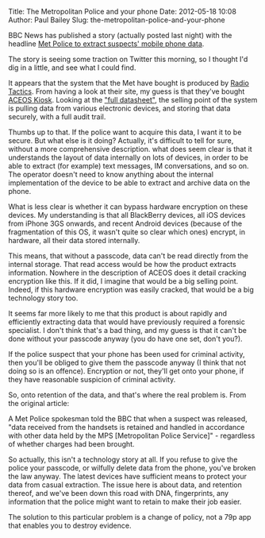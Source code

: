 Title: The Metropolitan Police and your phone
Date: 2012-05-18 10:08
Author: Paul Bailey
Slug: the-metropolitan-police-and-your-phone

BBC News has published a story (actually posted last night) with the
headline [Met Police to extract suspects' mobile phone data][].

The story is seeing some traction on Twitter this morning, so I thought
I'd dig in a little, and see what I could find.

It appears that the system that the Met have bought is produced by
[Radio Tactics][]. From having a look at their site, my guess is that
they've bought [ACEOS Kiosk][]. Looking at the ["full datasheet"][], the
selling point of the system is pulling data from various electronic
devices, and storing that data securely, with a full audit trail.

Thumbs up to that. If the police want to acquire this data, I want it to
be secure. But what else is it doing? Actually, it's difficult to tell
for sure, without a more comprehensive description. what does seem clear
is that it understands the layout of data internally on lots of devices,
in order to be able to extract (for example) text messages, IM
conversations, and so on. The operator doesn't need to know anything
about the internal implementation of the device to be able to extract
and archive data on the phone.

What is less clear is whether it can bypass hardware encryption on these
devices. My understanding is that all BlackBerry devices, all iOS
devices from iPhone 3GS onwards, and recent Android devices (because of
the fragmentation of this OS, it wasn't quite so clear which ones)
encrypt, in hardware, all their data stored internally.

This means, that without a passcode, data can't be read directly from
the internal storage. That read access would be how the product extracts
information. Nowhere in the description of ACEOS does it detail cracking
encryption like this. If it did, I imagine that would be a big selling
point. Indeed, if this hardware encryption was easily cracked, that
would be a big technology story too.

It seems far more likely to me that this product is about rapidly and
efficiently extracting data that would have previously required a
forensic specialist. I don't think that's a bad thing, and my guess is
that it can't be done without your passcode anyway (you do have one set,
don't you?).

If the police suspect that your phone has been used for criminal
activity, then you'll be obliged to give them the passcode anyway (I
think that not doing so is an offence). Encryption or not, they'll get
onto your phone, if they have reasonable suspicion of criminal activity.

So, onto retention of the data, and that's where the real problem is.
From the original article:

A Met Police spokesman told the BBC that when a suspect was released,
"data received from the handsets is retained and handled in accordance
with other data held by the MPS [Metropolitan Police Service]" -
regardless of whether charges had been brought.

So actually, this isn't a technology story at all. If you refuse to give
the police your passcode, or wilfully delete data from the phone, you've
broken the law anyway. The latest devices have sufficient means to
protect your data from casual extraction. The issue here is about data,
and retention thereof, and we've been down this road with DNA,
fingerprints, any information that the police might want to retain to
make their job easier.

The solution to this particular problem is a change of policy, not a 79p
app that enables you to destroy evidence.

</p>

  [Met Police to extract suspects' mobile phone data]: http://www.bbc.co.uk/news/technology-18102793
  [Radio Tactics]: http://www.radio-tactics.com
  [ACEOS Kiosk]: http://www.radio-tactics.com/products/law/aceso-kiosk
  ["full datasheet"]: http://www.radio-tactics.com/datasheets/rt-ds-ukv7-aceso-1332426274-1334334584.pdf
